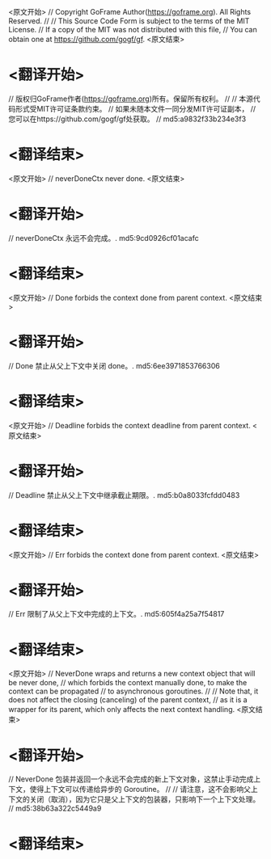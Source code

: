 
<原文开始>
// Copyright GoFrame Author(https://goframe.org). All Rights Reserved.
//
// This Source Code Form is subject to the terms of the MIT License.
// If a copy of the MIT was not distributed with this file,
// You can obtain one at https://github.com/gogf/gf.
<原文结束>

# <翻译开始>
// 版权归GoFrame作者(https://goframe.org)所有。保留所有权利。
//
// 本源代码形式受MIT许可证条款约束。
// 如果未随本文件一同分发MIT许可证副本，
// 您可以在https://github.com/gogf/gf处获取。
// md5:a9832f33b234e3f3
# <翻译结束>


<原文开始>
// neverDoneCtx never done.
<原文结束>

# <翻译开始>
// neverDoneCtx 永远不会完成。. md5:9cd0926cf01acafc
# <翻译结束>


<原文开始>
// Done forbids the context done from parent context.
<原文结束>

# <翻译开始>
// Done 禁止从父上下文中关闭 done。. md5:6ee3971853766306
# <翻译结束>


<原文开始>
// Deadline forbids the context deadline from parent context.
<原文结束>

# <翻译开始>
// Deadline 禁止从父上下文中继承截止期限。. md5:b0a8033fcfdd0483
# <翻译结束>


<原文开始>
// Err forbids the context done from parent context.
<原文结束>

# <翻译开始>
// Err 限制了从父上下文中完成的上下文。. md5:605f4a25a7f54817
# <翻译结束>


<原文开始>
// NeverDone wraps and returns a new context object that will be never done,
// which forbids the context manually done, to make the context can be propagated
// to asynchronous goroutines.
//
// Note that, it does not affect the closing (canceling) of the parent context,
// as it is a wrapper for its parent, which only affects the next context handling.
<原文结束>

# <翻译开始>
// NeverDone 包装并返回一个永远不会完成的新上下文对象，这禁止手动完成上下文，使得上下文可以传递给异步的 Goroutine。
//
// 请注意，这不会影响父上下文的关闭（取消），因为它只是父上下文的包装器，只影响下一个上下文处理。
// md5:38b63a322c5449a9
# <翻译结束>

